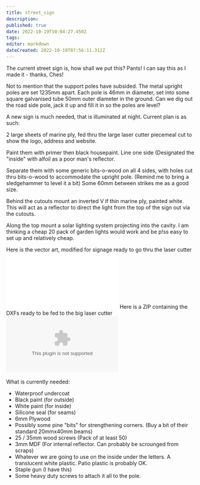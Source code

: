 ```yaml
---
title: street_sign
description: 
published: true
date: 2022-10-19T10:04:27.450Z
tags: 
editor: markdown
dateCreated: 2022-10-19T07:56:11.312Z
---
```


The current street sign is, how shall we put this? Pants! I can say this as I made it - thanks, Ches!

Not to mention that the support poles have subsided. The metal upright poles are set 1235mm apart. Each pole is 46mm in diameter, set into some square galvanised tube 50mm outer diameter in the ground. Can we dig out the road side pole, jack it up and fill it in so the poles are level?

A new sign is much needed, that is illuminated at night. Current plan is as such:

2 large sheets of marine ply, fed thru the large laser cutter piecemeal cut to show the logo, address and website.

Paint them with primer then black housepaint. Line one side (Designated the "inside" with alfoil as a poor man's reflector.

Separate them with some generic bits-o-wood on all 4 sides, with holes cut thru bits-o-wood to accommodate the upright pole. (Remind me to bring a sledgehammer to level it a bit) Some 60mm between strikes me as a good size.

Behind the cutouts mount an inverted V if thin marine ply, painted white. This will act as a reflector to direct the light from the top of the sign out via the cutouts.

Along the top mount a solar lighting system projecting into the cavity. I am thinking a cheap 20 pack of garden lights would work and be p!ss easy to set up and relatively cheap.

Here is the vector art, modified for signage ready to go thru the laser cutter ![](/projects/artifactory4.pdf) Here is a ZIP containing the DXFs ready to be fed to the big laser cutter![](/projects/ArtifactorySignLaserCut1.3.zip)

What is currently needed:

-   Waterproof undercoat
-   Black paint (for outside)
-   White paint (for inside)
-   Silicone seal (for seams)
-   6mm Plywood
-   Possibly some pine "bits" for strengthening corners. (Buy a bit of their standard 20mmx40mm beams)
-   25 / 35mm wood screws (Pack of at least 50)
-   3mm MDF (For internal reflector. Can probably be scrounged from scraps)
-   Whatever we are going to use on the inside under the letters. A translucent white plastic. Patio plastic is probably OK.
-   Staple gun (I have this)
-   Some heavy duty screws to attach it all to the pole.
